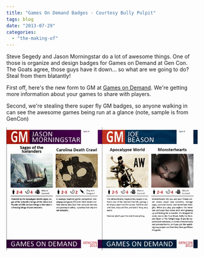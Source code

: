 ```yaml
---
title: "Games On Demand Badges - Courtesy Bully Pulpit"
tags: blog
date: "2013-07-29"
categories: 
  - "the-making-of"
---
```


Steve Segedy and Jason Morningstar do a lot of awesome things. One of those is organize and design badges for Games on Demand at Gen Con. The Goats agree, those guys have it down... so what are we going to do? Steal from them blatantly!

First off, here's the new form to GM at [Games on Demand](http://www.bigbadcon.com/volunteer/be-a-god/). We're getting more information about your games to share with players.

Second, we're stealing there super fly GM badges, so anyone walking in can see the awesome games being run at a glance (note, sample is from GenCon)

[![god_menu_samples](images/god_menu_samples.jpg)](http://www.bigbadcon.com/wp-content/uploads/2013/07/god_menu_samples.jpg)
